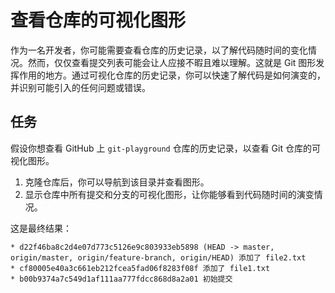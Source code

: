 # 查看仓库的可视化图形

作为一名开发者，你可能需要查看仓库的历史记录，以了解代码随时间的变化情况。然而，仅仅查看提交列表可能会让人应接不暇且难以理解。这就是 Git 图形发挥作用的地方。通过可视化仓库的历史记录，你可以快速了解代码是如何演变的，并识别可能引入的任何问题或错误。

## 任务

假设你想查看 GitHub 上 `git-playground` 仓库的历史记录，以查看 Git 仓库的可视化图形。

1. 克隆仓库后，你可以导航到该目录并查看图形。
2. 显示仓库中所有提交和分支的可视化图形，让你能够看到代码随时间的演变情况。

这是最终结果：

```
* d22f46ba8c2d4e07d773c5126e9c803933eb5898 (HEAD -> master, origin/master, origin/feature-branch, origin/HEAD) 添加了 file2.txt
* cf80005e40a3c661eb212fcea5fad06f8283f08f 添加了 file1.txt
* b00b9374a7c549d1af111aa777fdcc868d8a2a01 初始提交
```
